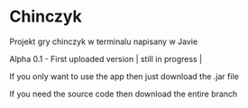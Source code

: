 # Chinczyk
Projekt gry chinczyk w terminalu napisany w Javie

Alpha 0.1 - First uploaded version | still in progress |

If you only want to use the app then just download the .jar file

If you need the source code then download the entire branch
